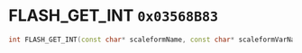 # FLASH_GET_INT `0x03568B83`

```cpp
int FLASH_GET_INT(const char* scaleformName, const char* scaleformVarName);
```